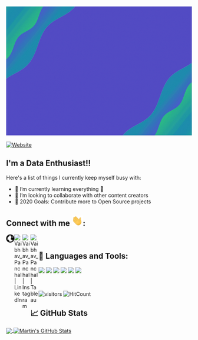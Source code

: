 <p align="center">
  <img width="700" height="350" src="Me.gif">
</p>

[![Website](https://img.shields.io/website?label=DS_Portfolio_Website&style=for-the-badge&url=https://vaibhav1595.github.io/Vaibhav_Portfolio/)](https://vaibhav1595.github.io/Vaibhav_Portfolio/)

## I'm a Data Enthusiast!!
Here's a list of things I currently keep myself busy with:
- 🌱 I’m currently learning everything 🤣
- 👯 I’m looking to collaborate with other content creators
- 🥅 2020 Goals: Contribute more to Open Source projects

## Connect with me <img src="wave.gif" width="30px">:

[<img align="left" alt="vaibhav1595.github.io/Vaibhav_Portfolio/" width="22px" src="https://raw.githubusercontent.com/iconic/open-iconic/master/svg/globe.svg" />][website]
[<img align="left" alt="Vaibhav_Panchal | LinkedIn" width="22px" src="https://cdn.jsdelivr.net/npm/simple-icons@v3/icons/linkedin.svg" />][linkedin]
[<img align="left" alt="Vaibhav_Panchal | Instagram" width="22px" src="https://cdn.jsdelivr.net/npm/simple-icons@v3/icons/instagram.svg" />][instagram]
[<img align="left" alt="Vaibhav_Panchal | Tableau" width="22px" src="https://cdn.jsdelivr.net/npm/simple-icons@3.11.0/icons/tableau.svg" />][Tableau]

<br />

## 🔧 Languages and Tools:

![](https://img.shields.io/badge/Code-Python-informational?style=flat&logo=python&logoColor=white&color=2bbc8a)
![](https://img.shields.io/badge/Shell-Bash-informational?style=flat&logo=gnu-bash&logoColor=white&color=2bbc8a)
![](https://img.shields.io/badge/Tools-Docker-informational?style=flat&logo=docker&logoColor=white&color=2bbc8a)
![](https://img.shields.io/badge/Code-Jupyter_Notebook-informational?style=flat&logo=jupyter&logoColor=white&color=2bbc8a)
![](https://img.shields.io/badge/Code-HTML-informational?style=flat&logo=HTML5&logoColor=white&color=2bbc8a)
![](https://img.shields.io/badge/Tools-Tableau-informational?style=flat&logo=tableau&logoColor=white&color=2bbc8a)

<br />

![visitors](https://visitor-badge.glitch.me/badge?page_id=vaibhav1595)
![HitCount](http://hits.dwyl.com/vaibhav1595/{project}.svg)

## &#x1f4c8; GitHub Stats

<a href="https://github.com/vaibhav1595/vaibhav1595">
  <img align="center" src="https://github-readme-stats.vercel.app/api/top-langs/?username=vaibhav1595&hide=java,html&title_color=ffffff&text_color=c9cacc&icon_color=2bbc8a&bg_color=1d1f21" />
</a>
<a href="https://github.com/vaibhav1595/vaibhav1595">
  <img align="center" src="https://github-readme-stats.vercel.app/api?username=vaibhav1595&show_icons=true&line_height=27&count_private=true&title_color=ffffff&text_color=c9cacc&icon_color=2bbc8a&bg_color=1d1f21" alt="Martin's GitHub Stats" />
</a>


[website]: https://vaibhav1595.github.io/Vaibhav_Portfolio/
[instagram]: https://www.instagram.com/pvaibhav1908/
[linkedin]: https://www.linkedin.com/in/vaibhav-panchal/
[Tableau]: https://public.tableau.com/profile/vp1519
